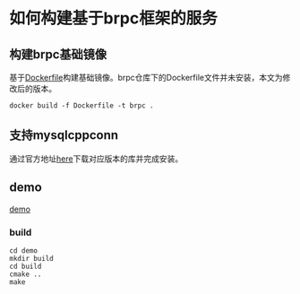 # 如何构建基于brpc框架的服务


## 构建brpc基础镜像

基于[Dockerfile](Dockerfile)构建基础镜像。brpc仓库下的Dockerfile文件并未安装，本文为修改后的版本。

```
docker build -f Dockerfile -t brpc .
```


## 支持mysqlcppconn

通过官方地址[here](https://dev.mysql.com/downloads/connector/cpp/)下载对应版本的库并完成安装。


## demo

[demo](demo/clent.cpp)


### build

```
cd demo
mkdir build
cd build
cmake .. 
make
```


